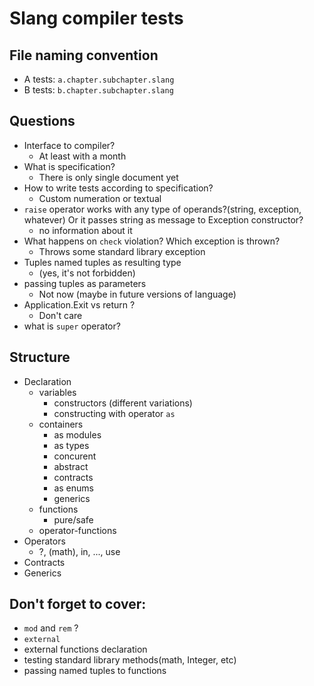 # Slang compiler tests

## File naming convention

* A tests: `a.chapter.subchapter.slang`
* B tests: `b.chapter.subchapter.slang`

## Questions

* Interface to compiler?
  * At least with a month
* What is specification?
  * There is only single document yet
* How to write tests according to specification?
  * Custom numeration or textual
* `raise` operator works with any type of operands?(string, exception, whatever) Or it passes string as message to Exception constructor?
  * no information about it
* What happens on `check` violation? Which exception is thrown?
  * Throws some standard library exception 
* Tuples named tuples as resulting type
  * (yes, it's not forbidden)
* passing tuples as parameters
  * Not now (maybe in future versions of language)
* Application.Exit vs return ?
  * Don't care
* what is `super` operator?

## Structure

* Declaration
  * variables
    * constructors (different variations)
    * constructing with operator `as`
  * containers
    * as modules
    * as types
    * concurent
    * abstract
    * contracts
    * as enums
    * generics
  * functions
    * pure/safe
  * operator-functions
* Operators
  * ?, (math), in, ..., use
* Contracts
* Generics
## Don't forget to cover:

* `mod` and `rem` ?
* `external` 
* external functions declaration
* testing standard library methods(math, Integer, etc)
* passing named tuples to functions
